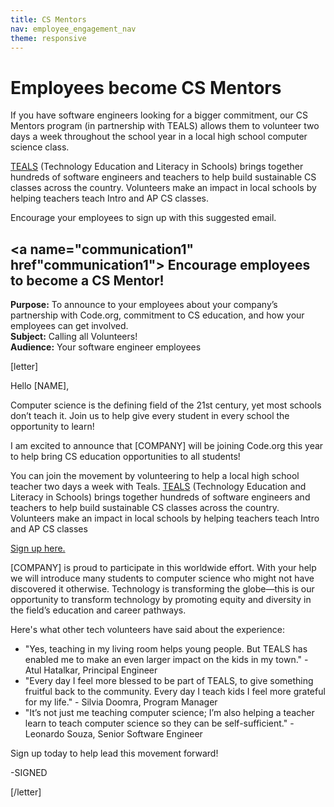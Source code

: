 ```yaml
---
title: CS Mentors
nav: employee_engagement_nav
theme: responsive
---
```


# Employees become CS Mentors

If you have software engineers looking for a bigger commitment, our CS Mentors program (in partnership with TEALS) allows them to volunteer two days a week throughout the school year in a local high school computer science class.

[TEALS](http://r.tealsk12.org/tbz7xx) (Technology Education and Literacy in Schools) brings together hundreds of software engineers and teachers to help build sustainable CS classes across the country. Volunteers make an impact in local schools by helping teachers teach Intro and AP CS classes.

Encourage your employees to sign up with this suggested email.

## <a name="communication1" href"communication1"> Encourage employees to become a CS Mentor!</a>

**Purpose:** To announce to your employees about your company’s partnership with Code.org, commitment to CS education, and how your employees can get involved.<br/> 
**Subject:** Calling all Volunteers!<br/> 
**Audience:** Your software engineer employees<br/>

[letter]

Hello [NAME],

Computer science is the defining field of the 21st century, yet most schools don’t teach it. Join us to help give every student in every school the opportunity to learn!

I am excited to announce that [COMPANY] will be joining Code.org this year to help bring CS education opportunities to all students!

You can join the movement by volunteering to help a local high school teacher two days a week with Teals. [TEALS](http://r.tealsk12.org/tbz7xx) (Technology Education and Literacy in Schools) brings together hundreds of software engineers and teachers to help build sustainable CS classes across the country. Volunteers make an impact in local schools by helping teachers teach Intro and AP CS classes

[Sign up here.](http://r.tealsk12.org/tbz7xx)

[COMPANY] is proud to participate in this worldwide effort. With your help we will introduce many students to computer science who might not have discovered it otherwise. Technology is transforming the globe—this is our opportunity to transform technology by promoting equity and diversity in the field’s education and career pathways.

Here's what other tech volunteers have said about the experience:

* "Yes, teaching in my living room helps young people. But TEALS has enabled me to make an even larger impact on the kids in my town." - Atul Hatalkar, Principal Engineer
* "Every day I feel more blessed to be part of TEALS, to give something fruitful back to the community. Every day I teach kids I feel more grateful for my life." - Silvia Doomra, Program Manager
* "It’s not just me teaching computer science; I’m also helping a teacher learn to teach computer science so they can be self-sufficient." - Leonardo Souza, Senior Software Engineer

Sign up today to help lead this movement forward!

-SIGNED

[/letter]

